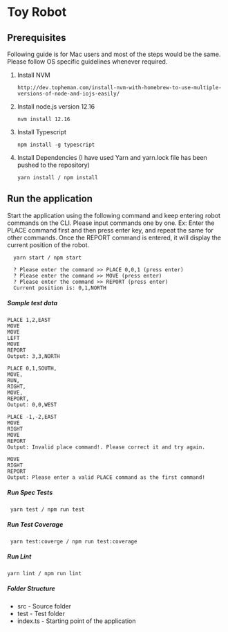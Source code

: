 # Toy Robot

## Prerequisites

Following guide is for Mac users and most of the steps would be the same. Please follow OS specific guidelines whenever 
required.

1. Install NVM

       http://dev.topheman.com/install-nvm-with-homebrew-to-use-multiple-versions-of-node-and-iojs-easily/

2. Install node.js version 12.16

       nvm install 12.16
       
3. Install Typescript

       npm install -g typescript
      
4. Install Dependencies (I have used Yarn and yarn.lock file has been pushed to the repository)
   
       yarn install / npm install
       
## Run the application

Start the application using the following command and keep entering robot commands on the CLI. Please input commands one by one.
Ex: Enter the PLACE command first and then press enter key, and repeat the same for other commands. Once the REPORT
command is entered, it will display the current position of the robot.
      
      yarn start / npm start
      
      ? Please enter the command >> PLACE 0,0,1 (press enter)
      ? Please enter the command >> MOVE (press enter)
      ? Please enter the command >> REPORT (press enter)
      Current position is: 0,1,NORTH
  
        
 ##### Sample test data
 
    PLACE 1,2,EAST
    MOVE
    MOVE
    LEFT
    MOVE
    REPORT
    Output: 3,3,NORTH
    
    PLACE 0,1,SOUTH,
    MOVE,
    RUN,
    RIGHT,
    MOVE,
    REPORT,
    Output: 0,0,WEST
            
    PLACE -1,-2,EAST
    MOVE
    RIGHT
    MOVE
    REPORT
    Output: Invalid place command!. Please correct it and try again.
    
    MOVE
    RIGHT
    REPORT
    Output: Please enter a valid PLACE command as the first command!
    
  ##### Run Spec Tests
  
     yarn test / npm run test
      
  ##### Run Test Coverage
  
     yarn test:coverge / npm run test:coverage
     
 ##### Run Lint
 
    yarn lint / npm run lint
    
 ##### Folder Structure
  <ul>
  <li>src - Source folder</li>
  <li>test - Test folder</li>
  <li>index.ts - Starting point of the application</li>
  </ul>
 


      
